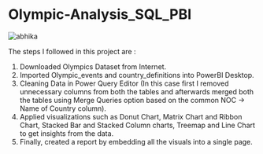 # Olympic-Analysis_SQL_PBI

![abhika](https://github.com/SmitaParhi/Olympic-SQL-Analysis/assets/138011838/ea1e9fb3-9b5f-406c-b9e5-cfcff2e62b5a)

The steps I followed in this project are :

1. Downloaded Olympics Dataset from Internet.
2. Imported Olympic_events and country_definitions into PowerBI Desktop.
3. Cleaning Data in Power Query Editor (In this case first I removed unnecessary columns from both the tables and afterwards merged both the tables using Merge Queries option based on the common NOC -> Name of Country column).
4. Applied visualizations such as Donut Chart, Matrix Chart and Ribbon Chart, Stacked Bar and Stacked Column charts, Treemap and Line Chart to get insights from the data.
5. Finally, created a report by embedding all the visuals into a single page.

